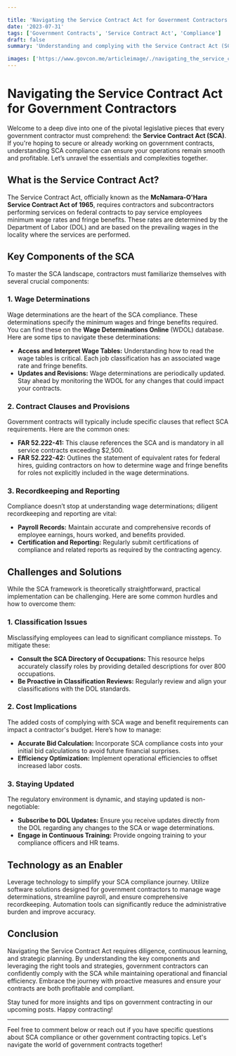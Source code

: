 ```yaml
---

title: 'Navigating the Service Contract Act for Government Contractors'
date: '2023-07-31'
tags: ['Government Contracts', 'Service Contract Act', 'Compliance']
draft: false
summary: 'Understanding and complying with the Service Contract Act (SCA) is critical for government contractors. This blog post dives into the nuances, requirements, and strategic approaches to mastering the SCA landscape.'

images: ['https://www.govcon.me/articleimage/./navigating_the_service_contract_act_for_government_contractors.webp']
---
```


# Navigating the Service Contract Act for Government Contractors

Welcome to a deep dive into one of the pivotal legislative pieces that every government contractor must comprehend: the **Service Contract Act (SCA)**. If you're hoping to secure or already working on government contracts, understanding SCA compliance can ensure your operations remain smooth and profitable. Let’s unravel the essentials and complexities together.

## What is the Service Contract Act?

The Service Contract Act, officially known as the **McNamara-O'Hara Service Contract Act of 1965**, requires contractors and subcontractors performing services on federal contracts to pay service employees minimum wage rates and fringe benefits. These rates are determined by the Department of Labor (DOL) and are based on the prevailing wages in the locality where the services are performed.

## Key Components of the SCA

To master the SCA landscape, contractors must familiarize themselves with several crucial components:

### 1. **Wage Determinations**

Wage determinations are the heart of the SCA compliance. These determinations specify the minimum wages and fringe benefits required. You can find these on the **Wage Determinations Online** (WDOL) database. Here are some tips to navigate these determinations:
- **Access and Interpret Wage Tables:** Understanding how to read the wage tables is critical. Each job classification has an associated wage rate and fringe benefits.
- **Updates and Revisions:** Wage determinations are periodically updated. Stay ahead by monitoring the WDOL for any changes that could impact your contracts.

### 2. **Contract Clauses and Provisions**

Government contracts will typically include specific clauses that reflect SCA requirements. Here are the common ones:
- **FAR 52.222-41:** This clause references the SCA and is mandatory in all service contracts exceeding $2,500.
- **FAR 52.222-42:** Outlines the statement of equivalent rates for federal hires, guiding contractors on how to determine wage and fringe benefits for roles not explicitly included in the wage determinations.

### 3. **Recordkeeping and Reporting**

Compliance doesn’t stop at understanding wage determinations; diligent recordkeeping and reporting are vital:
- **Payroll Records:** Maintain accurate and comprehensive records of employee earnings, hours worked, and benefits provided.
- **Certification and Reporting:** Regularly submit certifications of compliance and related reports as required by the contracting agency.

## Challenges and Solutions

While the SCA framework is theoretically straightforward, practical implementation can be challenging. Here are some common hurdles and how to overcome them:

### 1. **Classification Issues**

Misclassifying employees can lead to significant compliance missteps. To mitigate these:
- **Consult the SCA Directory of Occupations:** This resource helps accurately classify roles by providing detailed descriptions for over 800 occupations.
- **Be Proactive in Classification Reviews:** Regularly review and align your classifications with the DOL standards.

### 2. **Cost Implications**

The added costs of complying with SCA wage and benefit requirements can impact a contractor's budget. Here’s how to manage:
- **Accurate Bid Calculation:** Incorporate SCA compliance costs into your initial bid calculations to avoid future financial surprises.
- **Efficiency Optimization:** Implement operational efficiencies to offset increased labor costs.

### 3. **Staying Updated**

The regulatory environment is dynamic, and staying updated is non-negotiable:
- **Subscribe to DOL Updates:** Ensure you receive updates directly from the DOL regarding any changes to the SCA or wage determinations.
- **Engage in Continuous Training:** Provide ongoing training to your compliance officers and HR teams.

## Technology as an Enabler

Leverage technology to simplify your SCA compliance journey. Utilize software solutions designed for government contractors to manage wage determinations, streamline payroll, and ensure comprehensive recordkeeping. Automation tools can significantly reduce the administrative burden and improve accuracy.

## Conclusion

Navigating the Service Contract Act requires diligence, continuous learning, and strategic planning. By understanding the key components and leveraging the right tools and strategies, government contractors can confidently comply with the SCA while maintaining operational and financial efficiency. Embrace the journey with proactive measures and ensure your contracts are both profitable and compliant.

Stay tuned for more insights and tips on government contracting in our upcoming posts. Happy contracting!

---

Feel free to comment below or reach out if you have specific questions about SCA compliance or other government contracting topics. Let's navigate the world of government contracts together!
